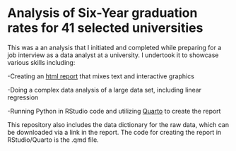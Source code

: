 # Analysis of Six-Year graduation rates for 41 selected universities

This was a an analysis that I initiated and completed while preparing for a job interview as a data analyst at a university.  I undertook it to showcase various skills including:

-Creating an [html report](https://purpello.github.io/completion_rate_presentation/presentation/) that mixes text and interactive graphics

-Doing a complex data analysis of a large data set, including linear regression

-Running Python in RStudio code and utilizing [Quarto](https://quarto.org/) to create the report

This repository also includes the data dictionary for the raw data, which can be downloaded via a link in the report.  The code for creating the report in RStudio/Quarto is the .qmd file.

